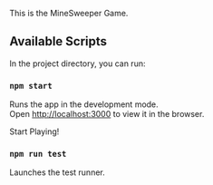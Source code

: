 This is the MineSweeper Game.

## Available Scripts

In the project directory, you can run:

### `npm start`

Runs the app in the development mode.<br />
Open [http://localhost:3000](http://localhost:3000) to view it in the browser.

Start Playing!

### `npm run test`

Launches the test runner.
